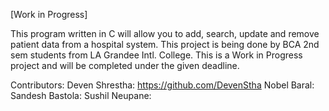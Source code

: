 [Work in Progress]

This program written in C will allow you to add, search, update and remove patient data from a hospital system.
This project is being done by BCA 2nd sem students from LA Grandee Intl. College.
This is a Work in Progress project and will be completed under the given deadline.

Contributors:
Deven Shrestha: https://github.com/DevenStha
Nobel Baral: 
Sandesh Bastola: 
Sushil Neupane:
